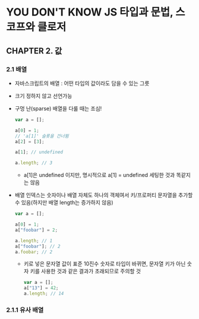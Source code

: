 # YOU DON'T KNOW JS 타입과 문법, 스코프와 클로저

## CHAPTER 2. 값

### 2.1 배열

- 자바스크립트의 배열 : 어떤 타입의 값이라도 담을 수 있는 그릇

- 크기 정하지 않고 선언가능

- 구멍 난(sparse) 배열을 다룰 때는 조심!

  ```javascript
  var a = [];

  a[0] = 1;
  // 'a[1]' 슬롯을 건너뜀
  a[2] = [3];

  a[1]; // undefined

  a.length; // 3
  ```

  - a[1]은 undefined 이지만, 명시적으로 a[1] = undefined 세팅한 것과 똑같지는 않음

- 배열 인덱스는 숫자이나 배열 자체도 하나의 객체여서 키/프로퍼티 문자열을 추가할 수 있음(하지만 배열 length는 증가하지 않음)

  ```javascript
  var a = [];

  a[0] = 1;
  a["foobar"] = 2;

  a.length; // 1
  a["foobar"]; // 2
  a.foobar; // 2
  ```

  - 키로 넣은 문자열 값이 표준 10진수 숫자로 타입이 바뀌면, 문자열 키가 아닌 숫자 키를 사용한 것과 같은 결과가 초래되므로 주의할 것

    ```javascript
    var a = [];
    a["13"] = 42;
    a.length; // 14
    ```

### 2.1.1 유사 배열

